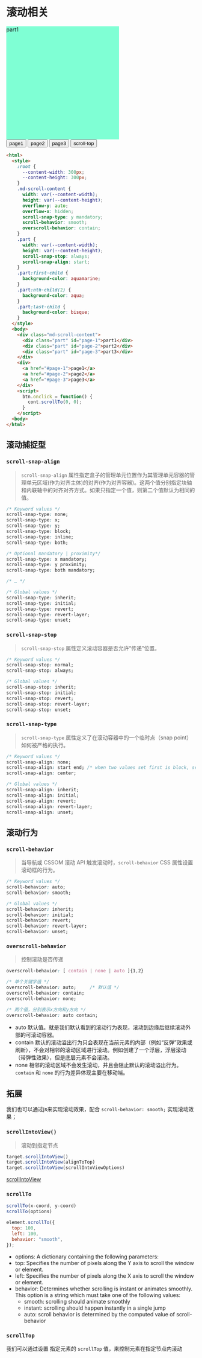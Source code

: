 # 滚动相关

<html>
  <style>
    :root {
      --content-width: 300px;
      --content-height: 300px;
    }
    .md-scroll-content {
      width: var(--content-width);
      height: var(--content-height);
      overflow-y: auto;
      overflow-x: hidden;
      scroll-snap-type: y mandatory;
      scroll-behavior: smooth;
      overscroll-behavior: contain;
    }
    .part {
      width: var(--content-width);
      height: var(--content-height);
      scroll-snap-stop: always;
      scroll-snap-align: start;
    }
    .part:first-child {
      background-color: aquamarine;
    }
    .part:nth-child(2) {
      background-color: aqua;
    }
    .part:last-child {
      background-color: bisque;
    }
  </style>
  <body>
    <div class="md-scroll-content">
      <div class="part" id="page-1">part1</div>
      <div class="part" id="page-2">part2</div>
      <div class="part" id="page-3">part3</div>
    </div>
    <div>
      <!-- <a href="#page-1">page1</a>
      <a href="#page-2">page2</a>
      <a href="#page-3">page3</a> -->
      <button id="btn1">page1</button>
      <button id="btn2">page2</button>
      <button id="btn3">page3</button>
      <button id="btn">scroll-top</button>
    </div>
    <script>
      const btn = document.querySelector('#btn');
      const btn1 = document.querySelector('#btn1');
      const btn2 = document.querySelector('#btn2');
      const btn3 = document.querySelector('#btn3');
      const cont = document.querySelector('.md-scroll-content');
      btn1.onclick = function() {
        document.querySelector('#page-1').scrollIntoView();
      }
      btn2.onclick = function() {
        document.querySelector('#page-2').scrollIntoView();
      }
      btn3.onclick = function() {
        document.querySelector('#page-3').scrollIntoView();
      }
      btn.onclick = function() {
        cont.scrollTo(0, 0);
      }
    </script>
  <body>
</html>

``` html
<html>
  <style>
    :root {
      --content-width: 300px;
      --content-height: 300px;
    }
    .md-scroll-content {
      width: var(--content-width);
      height: var(--content-height);
      overflow-y: auto;
      overflow-x: hidden;
      scroll-snap-type: y mandatory;
      scroll-behavior: smooth;
      overscroll-behavior: contain;
    }
    .part {
      width: var(--content-width);
      height: var(--content-height);
      scroll-snap-stop: always;
      scroll-snap-align: start;
    }
    .part:first-child {
      background-color: aquamarine;
    }
    .part:nth-child(2) {
      background-color: aqua;
    }
    .part:last-child {
      background-color: bisque;
    }
  </style>
  <body>
    <div class="md-scroll-content">
      <div class="part" id="page-1">part1</div>
      <div class="part" id="page-2">part2</div>
      <div class="part" id="page-3">part3</div>
    </div>
    <div>
      <a href="#page-1">page1</a>
      <a href="#page-2">page2</a>
      <a href="#page-3">page3</a>
    </div>
    <script>
      btn.onclick = function() {
        cont.scrollTo(0, 0);
      }
    </script>
  <body>
</html>
```

## 滚动捕捉型

### `scroll-snap-align`

> `scroll-snap-align` 属性指定盒子的管理单元位置作为其管理单元容器的管理单元区域(作为对齐主体)的对齐(作为对齐容器)。这两个值分别指定块轴和内联轴中的对齐对齐方式。如果只指定一个值，则第二个值默认为相同的值。

``` css
/* Keyword values */
scroll-snap-type: none;
scroll-snap-type: x;
scroll-snap-type: y;
scroll-snap-type: block;
scroll-snap-type: inline;
scroll-snap-type: both;

/* Optional mandatory | proximity*/
scroll-snap-type: x mandatory;
scroll-snap-type: y proximity;
scroll-snap-type: both mandatory;

/* … */

/* Global values */
scroll-snap-type: inherit;
scroll-snap-type: initial;
scroll-snap-type: revert;
scroll-snap-type: revert-layer;
scroll-snap-type: unset;
```

### `scroll-snap-stop`

> `scroll-snap-stop` 属性定义滚动容器是否允许“传递”位置。

``` css
/* Keyword values */
scroll-snap-stop: normal;
scroll-snap-stop: always;

/* Global values */
scroll-snap-stop: inherit;
scroll-snap-stop: initial;
scroll-snap-stop: revert;
scroll-snap-stop: revert-layer;
scroll-snap-stop: unset;
```

### `scroll-snap-type`

> `scroll-snap-type` 属性定义了在滚动容器中的一个临时点（snap point）如何被严格的执行。

``` css
/* Keyword values */
scroll-snap-align: none;
scroll-snap-align: start end; /* when two values set first is block, second inline */
scroll-snap-align: center;

/* Global values */
scroll-snap-align: inherit;
scroll-snap-align: initial;
scroll-snap-align: revert;
scroll-snap-align: revert-layer;
scroll-snap-align: unset;
```

## 滚动行为

### `scroll-behavior`

> 当导航或 CSSOM 滚动 API 触发滚动时，`scroll-behavior` CSS 属性设置滚动框的行为。

``` css
/* Keyword values */
scroll-behavior: auto;
scroll-behavior: smooth;

/* Global values */
scroll-behavior: inherit;
scroll-behavior: initial;
scroll-behavior: revert;
scroll-behavior: revert-layer;
scroll-behavior: unset;
```

### `overscroll-behavior`

> 控制滚动是否传递

``` css
overscroll-behavior: [ contain | none | auto ]{1,2}

/* 单个关键字值 */
overscroll-behavior: auto;     /* 默认值 */
overscroll-behavior: contain;
overscroll-behavior: none;

/* 两个值，分别表示x方向和y方向 */
overscroll-behavior: auto contain;
```

- auto 默认值。就是我们默认看到的滚动行为表现，滚动到边缘后继续滚动外部的可滚动容器。
- contain 默认的滚动溢出行为只会表现在当前元素的内部（例如“反弹”效果或刷新），不会对相邻的滚动区域进行滚动。例如创建了一个浮层，浮层滚动（带弹性效果），但是底层元素不会滚动。
- none 相邻的滚动区域不会发生滚动，并且会阻止默认的滚动溢出行为。
`contain` 和 `none` 的行为差异体现主要在移动端。

## 拓展

我们也可以通过js来实现滚动效果，配合 `scroll-behavior: smooth;` 实现滚动效果；

### `scrollIntoView()`

> 滚动到指定节点

``` js
target.scrollIntoView()
target.scrollIntoView(alignToTop)
target.scrollIntoView(scrollIntoViewOptions)
```

[scrollIntoView](https://developer.mozilla.org/en-US/docs/Web/API/Element/scrollIntoView)

### `scrollTo`

``` js
scrollTo(x-coord, y-coord)
scrollTo(options)
```

``` js
element.scrollTo({
  top: 100,
  left: 100,
  behavior: "smooth",
});
```

- options: A dictionary containing the following parameters:
- top: Specifies the number of pixels along the Y axis to scroll the window or element.
- left: Specifies the number of pixels along the X axis to scroll the window or element.
- behavior: Determines whether scrolling is instant or animates smoothly. This option is a string which must take one of the following values:
  - smooth: scrolling should animate smoothly
  - instant: scrolling should happen instantly in a single jump
  - auto: scroll behavior is determined by the computed value of scroll-behavior

### `scrollTop`

我们可以通过设置 指定元素的 `scrollTop` 值，来控制元素在指定节点内滚动
